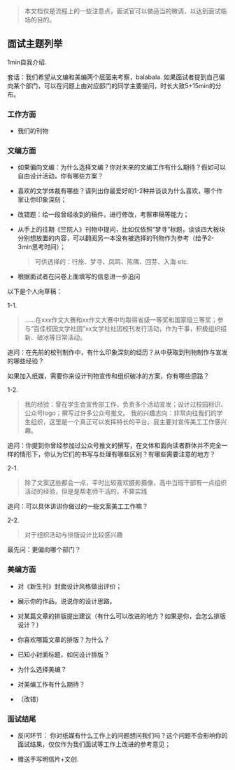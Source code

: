 > 本文档仅是流程上的一些注意点，面试官可以做适当的微调，以达到面试临场的目的。

## 面试主题列举

1min自我介绍.



套话：我们希望从文编和美编两个层面来考察，balabala. 如果面试者提到自己偏向某个部门，可以在问题上由对应部门的同学主要提问，时长大致5+15min的分布。



### 工作方面

* 我们的刊物



### 文编方面

* 如果偏向文编：为什么选择文编？你对未来的文编工作有什么期待？假如可以自由设计活动，你有哪些方案？

* 喜欢的文学体裁有哪些？请列出你最爱好的1-2种并谈谈为什么喜欢，哪个作家让你印象深刻；

* 改错题：给一段曾经收到的稿件，进行修改，考察审稿等能力；

* 从手上的往期《竺院人》刊物中提问，比如仅依照“梦寻”标题，谈谈四大板块分别想放置的内容，可以翻阅另一本没有被选择的刊物作为参考（给予2-3min思考时间）；

  > 可供选择的：行旅、梦寻、凤鸣、陈隅、回芽、入海 etc.

* 根据面试者在问卷上面填写的信息进一步追问


以下是个人向草稿：

 1-1.

  > ……在xxx作文大赛和xx作文大赛中均取得省级一等奖和国家级三等奖；参与“百佳校园文学社团”xx文学社社团校刊发行活动，作为干事，积极组织招新、破冰等日常活动。

  追问：在先前的校刊制作中，有什么印象深刻的经历？从中获取到刊物制作与宣发的哪些经验？

  如果加入纸媒，需要你来设计刊物宣传和组织破冰的方案，你有哪些思路？

 1-2.

  > 我的经验：曾在学生会宣传部工作，负责多个活动宣发；设计过校园标识、公众号logo；撰写过许多公众号推文。
  > 我的兴趣志向：非常向往我们的学生组织，这里是一个真正可以发挥特长的平台。我主要对宣传美工工作感兴趣。

  追问：你提到你曾经参加过公众号推文的撰写，在文体和面向读者群体并不完全一样的情形下，你认为它们的书写与处理有哪些区别？有哪些需要注意的地方？

 2-1.

  > 除了文案这些都会一点，平时比较喜欢摄影摄像，高中当班干部有一点组织活动的经验，但是是帮老师干活的，不算实践

追问：可以具体讲讲你做过的一些文案美工工作嘛？

2-2.

> 对于组织活动与排版设计比较感兴趣

最先问：更偏向哪个部门？





### 美编方面

* 对《新生刊》封面设计风格做出评价；

* 展示你的作品，说说你的设计思路。

* 对某篇文章的排版提出建议（有什么可以改进的地方？如果是你，会怎么排版设计？）

* 你喜欢哪篇文章的排版？为什么？

* 已知小封面标题，如何设计排版？

* 为什么选择美编？

* 对美编工作有什么期待？

* （改错）

  

### 面试结尾

* 反问环节：
  你对纸媒有什么工作上的问题想问我们吗？这个问题不会影响你的面试结果，仅仅作为我们面试等工作上改进的参考意见；

* 赠送手写明信片+文创.

